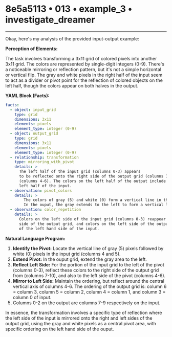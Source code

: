 # 8e5a5113 • 013 • example_3 • investigate_dreamer

---
Okay, here's my analysis of the provided input-output example:

**Perception of Elements:**

The task involves transforming a 3x11 grid of colored pixels into another 3x11 grid. The colors are represented by single-digit integers (0-9). There's a noticeable mirroring or reflection pattern, but it's not a simple horizontal or vertical flip. The gray and white pixels in the right half of the input seem to act as a divider or pivot point for the reflection of colored objects on the left half, though the colors appear on both halves in the output.

**YAML Block (Facts):**



```yaml
facts:
  - object: input_grid
    type: grid
    dimensions: 3x11
    elements: pixels
    element_type: integer (0-9)
  - object: output_grid
    type: grid
    dimensions: 3x11
    elements: pixels
    element_type: integer (0-9)
  - relationship: transformation
    type: mirroring_with_pivot
    details: >
      The left half of the input grid (columns 0-3) appears
      to be reflected onto the right side of the output grid (columns 7-10) around a central "pivot" area
      (columns 4-6). The colors on the left half of the output include this pivot section and the inverse of the
      left half of the input.
  - observation: pivot_colors
    details: >
        The colors of gray (5) and white (0) form a vertical line in the center-right of the input grid.
        In the ouput, the gray extends to the left to form a vertical line as well.
  - observation: color_repetition
    details: >
      Colors on the left side of the input grid (columns 0-3) reappear on the right
      side of the output grid, and colors on the left side of the output grid reflect a pivot area (columns 4-6) and an inverse
      of the left hand side of the input.

```



**Natural Language Program:**

1.  **Identify the Pivot:** Locate the vertical line of gray (5) pixels followed by white (0) pixels in the input grid (columns 4 and 5).
2.  **Extend Pivot:** In the ouput grid, extend the gray area to the left.
3.  **Reflect Left Side:** For the portion of the input grid to the left of the pivot (columns 0-3), reflect these colors to the right side of the output grid from (columns 7-10), and also to the left side of the pivot (columns 4-6).
4.  **Mirror to Left Side:** Maintain the ordering, but reflect around the central vertical axis of columns 4-6. The ordering of the output grid is: column 6 = column 3, column 5 = column 2, column 4 = column 1, and column 3 = column 0 of input.
5. Columns 0-2 on the output are columns 7-9 respectively on the input.

In essence, the transformation involves a specific type of reflection where the left side of the input is mirrored onto the right and left sides of the output grid, using the gray and white pixels as a central pivot area, with specific ordering on the left hand side of the ouput.

